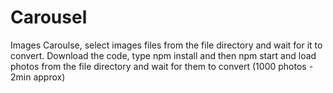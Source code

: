 # Carousel
Images Caroulse, select images files from the file directory and wait for it to convert.
Download the code, type npm install and then npm start and load photos from the file directory and wait for them to convert (1000 photos - 2min approx)
